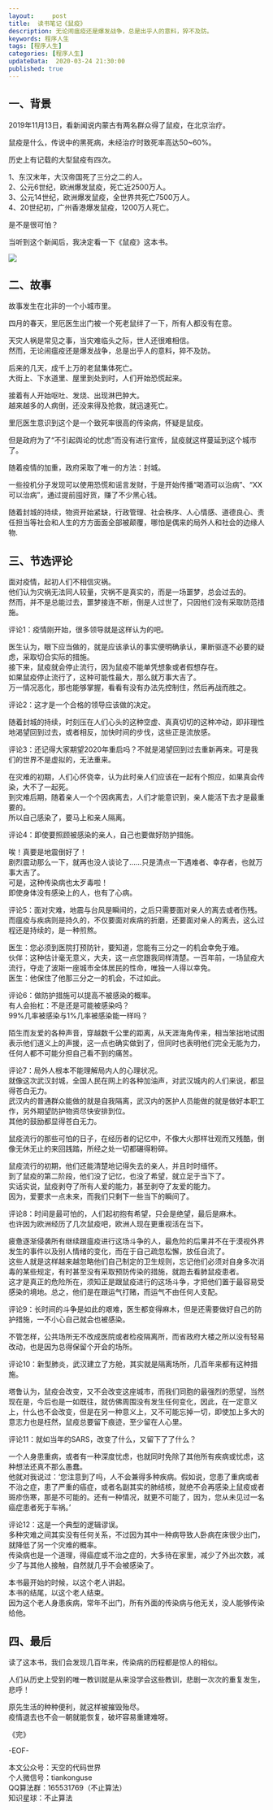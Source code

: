 ```yaml
---   
layout:     post  
title:  读书笔记《鼠疫》
description: 无论闹瘟疫还是爆发战争，总是出乎人的意料，猝不及防。  
keywords: 程序人生  
tags: [程序人生]    
categories: [程序人生]  
updateData:  2020-03-24 21:30:00  
published: true  
---  
```



## 一、背景  


2019年11月13日，看新闻说内蒙古有两名群众得了鼠疫，在北京治疗。  


鼠疫是什么，传说中的黑死病，未经治疗时致死率高达50~60%。  


历史上有记载的大型鼠疫有四次。  


1、东汉末年，大汉帝国死了三分之二的人。  
2、公元6世纪，欧洲爆发鼠疫，死亡近2500万人。  
3、公元14世纪，欧洲爆发鼠疫，全世界共死亡7500万人。  
4、20世纪初，广州香港爆发鼠疫，1200万人死亡。  


是不是很可怕？  


当听到这个新闻后，我决定看一下《鼠疫》这本书。  


![](//res2020.tiankonguse.com/images/2020/03/24/001.png)  



## 二、故事  


故事发生在北非的一个小城市里。  


四月的春天，里厄医生出门被一个死老鼠绊了一下，所有人都没有在意。  


天灾人祸是常见之事，当灾难临头之际，世人还很难相信。  
然而，无论闹瘟疫还是爆发战争，总是出乎人的意料，猝不及防。  


后来的几天，成千上万的老鼠集体死亡。  
大街上、下水道里、屋里到处到时，人们开始恐慌起来。  


接着有人开始呕吐、发烧、出现淋巴肿大。  
越来越多的人病倒，还没来得及抢救，就迅速死亡。  


里厄医生意识到这个是一个致死率很高的传染病，怀疑是鼠疫。  


但是政府为了“不引起舆论的忧虑”而没有进行宣传，鼠疫就这样蔓延到这个城市了。  



随着疫情的加重，政府采取了唯一的方法：封城。  


一些投机分子发现可以使用恐慌和谣言发财，于是开始传播“喝酒可以治病”、“XX可以治病”，通过提前囤好货，赚了不少黑心钱。  


随着封城的持续，物资开始紧缺，行政管理、社会秩序、人心情感、道德良心、责任担当等社会和人生的方方面面全部被颠覆，哪怕是偶来的局外人和社会的边缘人物.  



## 三、节选评论  



面对疫情，起初人们不相信灾祸。  
他们认为灾祸无法同人较量，灾祸不是真实的，而是一场噩梦，总会过去的。  
然而，并不是总能过去，噩梦接连不断，倒是人过世了，只因他们没有采取防范措施。  


评论1：疫情刚开始，很多领导就是这样认为的吧。  


医生认为，眼下应当做的，就是应该承认的事实便明确承认，果断驱逐不必要的疑虑，采取切合实际的措施。  
接下来，鼠疫就会停止流行，因为鼠疫不能单凭想象或者假想存在。  
如果鼠疫停止流行了，这种可能性最大，那么就万事大吉了。  
万一情况恶化，那也能够掌握，看看有没有办法先控制住，然后再战而胜之。  


评论2：这才是一个合格的领导应该做的决定。  



随着封城的持续，时刻压在人们心头的这种空虚、真真切切的这种冲动，即非理性地渴望回到过去，或者相反，加快时间的步伐，这些正是流放感。  


评论3：还记得大家期望2020年重启吗？不就是渴望回到过去重新再来。可是我们的世界不是虚拟的，无法重来。  


在灾难的初期，人们心怀侥幸，认为此时亲人们应该在一起有个照应，如果真会传染，大不了一起死。  
到灾难后期，随着亲人一个个因病离去，人们才能意识到，亲人能活下去才是最重要的。  
所以自己感染了，要马上和亲人隔离。  


评论4：即使要照顾被感染的亲人，自己也要做好防护措施。  


唉！真要是地震倒好了！  
剧烈震动那么一下，就再也没人谈论了……只是清点一下遇难者、幸存者，也就万事大吉了。  
可是，这种传染病也太歹毒啦！  
即使身体没有感染上的人，也有了心病。  



评论5：面对灾难，地震与台风是瞬间的，之后只需要面对亲人的离去或者伤残。  
而瘟疫与疾病则是持久的，不仅要面对疾病的折磨，还要面对亲人的离去，这么过程还是持续的，是一种煎熬。  



医生：您必须到医院打预防针，要知道，您能有三分之一的机会幸免于难。  
伙伴：这种估计毫无意义，大夫，这一点您跟我同样清楚。一百年前，一场鼠疫大流行，夺走了波斯一座城市全体居民的性命，唯独一人得以幸免。  
医生：他保住了他那三分之一的机会，不过如此。  


评论6：做防护措施可以提高不被感染的概率。  
有人会抬杠：不是还是可能被感染吗？  
99%几率被感染与1%几率被感染能一样吗？  



陌生而友爱的各种声音，穿越数千公里的距离，从天涯海角传来，相当笨拙地试图表示他们道义上的声援，这一点也确实做到了，但同时也表明他们完全无能为力，任何人都不可能分担自己看不到的痛苦。  


评论7：局外人根本不能理解局内人的心理状况。   
就像这次武汉封城，全国人民在网上的各种加油声，对武汉城内的人们来说，都显得苍白无力。  
武汉内的普通群众能做的就是自我隔离，武汉内的医护人员能做的就是做好本职工作，另外期望防护物资尽快安排到位。  
其他的鼓励都显得苍白无力。  


鼠疫流行的那些可怕的日子，在经历者的记忆中，不像大火那样壮观而又残酷，倒像无休无止的来回践踏，所经之处一切都碾得粉碎。  


鼠疫流行的初期，他们还能清楚地记得失去的亲人，并且时时缅怀。  
到了鼠疫的第二阶段，他们没了记忆，也没了希望，就立足于当下了。  
实话实说，鼠疫剥夺了所有人爱的能力，甚至剥夺了友爱的能力。  
因为，爱要求一点未来，而我们只剩下一些当下的瞬间了。  


评论8：时间是最可怕的，人们起初抱有希望，只会是绝望，最后是麻木。  
也许因为欧洲经历了几次鼠疫吧，欧洲人现在更重视活在当下。  


疲惫逐渐侵袭所有继续跟瘟疫进行这场斗争的人，最危险的后果并不在于漠视外界发生的事件以及别人情绪的变化，而在于自己疏忽松懈，放任自流了。  
这些人就是这样越来越忽略他们自己制定的卫生规则，忘记他们必须对自身多次消毒的某些规定，有时甚至没有采取预防传染的措施，就跑去看肺鼠疫患者。  
这才是真正的危险所在，须知正是跟鼠疫进行的这场斗争，才把他们置于最容易受感染的境地。总之，他们是在跟运气打赌，而运气不由任何人支配。  


评论9：长时间的斗争是如此的艰难，医生都变得麻木，但是还需要做好自己的防护措施，一不小心自己就会也被感染。  


不管怎样，公共场所无不改成医院或者检疫隔离所，而省政府大楼之所以没有轻易改动，也是因为总得保留个开会的场所。  


评论10：新型肺炎，武汉建立了方舱，其实就是隔离场所，几百年来都有这种措施。  



塔鲁认为，鼠疫会改变，又不会改变这座城市，而我们同胞的最强烈的愿望，当然现在是，今后也是一如既往，就仿佛周围没有发生任何变化，因此，在一定意义上，什么也不会改变，但是在另一种意义上，又不可能忘掉一切，即使加上多大的意志力也是枉然，鼠疫总要留下痕迹，至少留在人心里。  



评论11：就如当年的SARS，改变了什么，又留下了了什么？  


 一个人身患重病，或者有一种深度忧虑，也就同时免除了其他所有疾病或忧虑，这种想法还真不那么愚蠢。  
 他就对我说过：‘您注意到了吗，人不会兼得多种疾病。假如说，您患了重病或者不治之症，患了严重的癌症，或者名副其实的肺结核，就绝不会再感染上鼠疫或者斑疹伤寒，那是不可能的。还有一种情况，就更不可能了，因为，您从未见过一名癌症患者死于车祸。’  



评论12：这是一个典型的逻辑谬误。  
多种灾难之间其实没有任何关系，不过因为其中一种病导致人卧病在床很少出门，就降低了另一个灾难的概率。  
传染病也是一个道理，得癌症或不治之症的，大多待在家里，减少了外出次数，减少了与其他人接触，自然就几乎不会被感染了。  


本书最开始的时候，以这个老人讲起。   
本书的结尾，以这个老人结束。  
因为这个老人身患疾病，常年不出门，所有外面的传染病与他无关，没人能够传染给他。  



## 四、最后  


读了这本书，我们会发现几百年来，传染病的历程都是惊人的相似。  


人们从历史上受到的唯一教训就是从来没学会这些教训，悲剧一次次的重复发生，悲呼！


原先生活的种种便利，就这样被摧毁殆尽。  
疫情退去也不会一朝就能恢复，破坏容易重建难呀。  


《完》


-EOF-  



本文公众号：天空的代码世界  
个人微信号：tiankonguse  
QQ算法群：165531769（不止算法）  
知识星球：不止算法  

